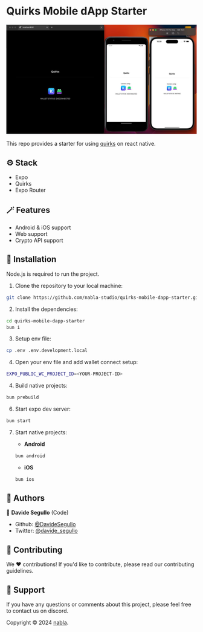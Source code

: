 # Quirks Mobile dApp Starter

![Starter preview](<./doc/hero.jpeg>)

This repo provides a starter for using [quirks](https://github.com/nabla-studio/quirks) on react native.

## ⚙️ Stack

- Expo
- Quirks
- Expo Router

## 🪄 Features

- Android & iOS support
- Web support
- Crypto API support

## 🔧 Installation

Node.js is required to run the project.

1. Clone the repository to your local machine:

```bash
git clone https://github.com/nabla-studio/quirks-mobile-dapp-starter.git
```

2. Install the dependencies:

```bash
cd quirks-mobile-dapp-starter
bun i
```

3. Setup env file:

```bash
cp .env .env.development.local
```

4. Open your env file and add wallet connect setup:

```bash
EXPO_PUBLIC_WC_PROJECT_ID=<YOUR-PROJECT-ID>
```

4. Build native projects:
```bash
bun prebuild
```

6. Start expo dev server:

```bash
bun start
```

7. Start native projects:

    - **Android**
    ```bash
    bun android
    ```
    - **iOS**
    ```bash
    bun ios
    ```

## 👥 Authors

👤 **Davide Segullo** (Code)

- Github: [@DavideSegullo](https://github.com/DavideSegullo)
- Twitter: [@davide_segullo](https://twitter.com/davide_segullo)

## 🎉 Contributing

We ❤️ contributions! If you'd like to contribute, please read our contributing
guidelines.

## 🙋 Support

If you have any questions or comments about this project, please feel free to
contact us on discord.

Copyright © 2024 [nabla](https://github.com/nabla-studio).